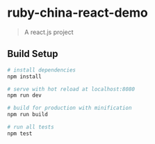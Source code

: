 # ruby-china-react-demo

> A react.js project

## Build Setup

``` bash
# install dependencies
npm install

# serve with hot reload at localhost:8080
npm run dev

# build for production with minification
npm run build

# run all tests
npm test
```
